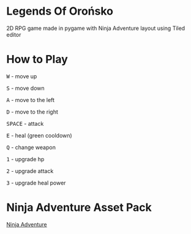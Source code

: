 # Legends Of Orońsko
2D RPG game made in pygame with Ninja Adventure layout using Tiled editor

# How to Play
  <kbd>W</kbd> - move up
  
  <kbd>S</kbd> - move down
  
  <kbd>A</kbd> - move to the left
  
  <kbd>D</kbd> - move to the right
  
  <kbd>SPACE</kbd> - attack
  
  <kbd>E</kbd> - heal (green cooldown)
  
  <kbd>Q</kbd> - change weapon
  
  <kbd>1</kbd> - upgrade hp
  
  <kbd>2</kbd> - upgrade attack
  
  <kbd>3</kbd> - upgrade heal power
  
# Ninja Adventure Asset Pack
  
  [Ninja Adventure](https://pixel-boy.itch.io/ninja-adventure-asset-pack)
  
